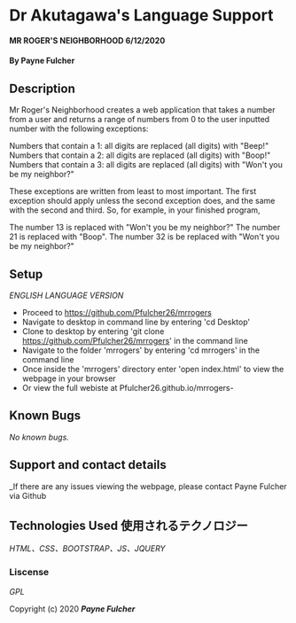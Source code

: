 # Dr Akutagawa's Language Support #

#### MR ROGER'S NEIGHBORHOOD 6/12/2020

#### By Payne Fulcher 

## Description  

Mr Roger's Neighborhood creates a web application that takes a number from a user and returns a range of numbers from 0 to the user inputted number with the following exceptions:

Numbers that contain a 1: all digits are replaced (all digits) with "Beep!"
Numbers that contain a 2: all digits are replaced (all digits) with "Boop!"
Numbers that contain a 3: all digits are replaced (all digits) with "Won't you be my neighbor?"

These exceptions are written from least to most important. The first exception should apply unless the second exception does, and the same with the second and third. So, for example, in your finished program,

The number 13 is replaced with "Won't you be my neighbor?"
The number 21 is replaced with "Boop".
The number 32 is be replaced with "Won't you be my neighbor?"

## Setup

_ENGLISH LANGUAGE VERSION_

* Proceed to https://github.com/Pfulcher26/mrrogers
* Navigate to desktop in command line by entering 'cd Desktop'  
* Clone to desktop by entering 'git clone https://github.com/Pfulcher26/mrrogers' in the command line 
* Navigate to the folder 'mrrogers' by entering 'cd mrrogers' in the command line 
* Once inside the 'mrrogers' directory enter 'open index.html' to view the webpage in your browser
* Or view the full webiste at Pfulcher26.github.io/mrrogers- 

## Known Bugs 

_No known bugs._

## Support and contact details  

_If there are any issues viewing the webpage, please contact Payne Fulcher via Github 

## Technologies Used 使用されるテクノロジー

_HTML、CSS、BOOTSTRAP、JS、JQUERY_

### Liscense 

*GPL*

Copyright (c) 2020 **_Payne Fulcher_**
 